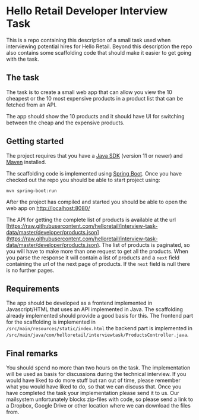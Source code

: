 # Hello Retail Developer Interview Task

This is a repo containing this description of a small task used when interviewing potential hires for Hello Retail. Beyond this description the repo also contains some scaffolding code that should make it easier to get going with the task.

## The task

The task is to create a small web app that can allow you view the 10 cheapest or the 10 most expensive products in a product list that can be fetched from an API. 

The app should show the 10 products and it should have UI for switching between the cheap and the expensive products.

## Getting started

The project requires that you have a [Java SDK](https://jdk.java.net/) (version 11 or newer) and [Maven](https://maven.apache.org/) installed. 

The scaffolding code is implemented using [Spring Boot](https://spring.io/projects/spring-boot). Once you have checked out the repo you should be able to start project using:

    mvn spring-boot:run

After the project has compiled and started you should be able to open the web app on [http://localhost:8080/](http://localhost:8080/)

The API for getting the complete list of products is available at the url [https://raw.githubusercontent.com/helloretail/interview-task-data/master/developer/products.json](https://raw.githubusercontent.com/helloretail/interview-task-data/master/developer/products.json). The list of products is paginated, so you will have to make more than one request to get all the products. When you parse the response it will contain a list of products and a `next` field containing the url of the next page of products. If the `next` field is null there is no further pages.

## Requirements

The app should be developed as a frontend implemented in Javascript/HTML that uses an API implemented in Java. The scaffolding already implemented should provide a good basis for this. The frontend part for the scaffolding is implemented in `/src/main/resources/static/index.html` the backend part is implemented in `/src/main/java/com/helloretail/interviewtask/ProductsController.java`.

## Final remarks

You should spend no more than two hours on the task. The implementation will be used as basis for discussions during the technical interview. If you would have liked to do more stuff but ran out of time, please remember what you would have liked to do, so that we can discuss that. Once you have completed the task your implementation please send it to us. Our mailsystem unfortunately blocks zip-files with code, so please send a link to a Dropbox, Google Drive or other location where we can download the files from.
